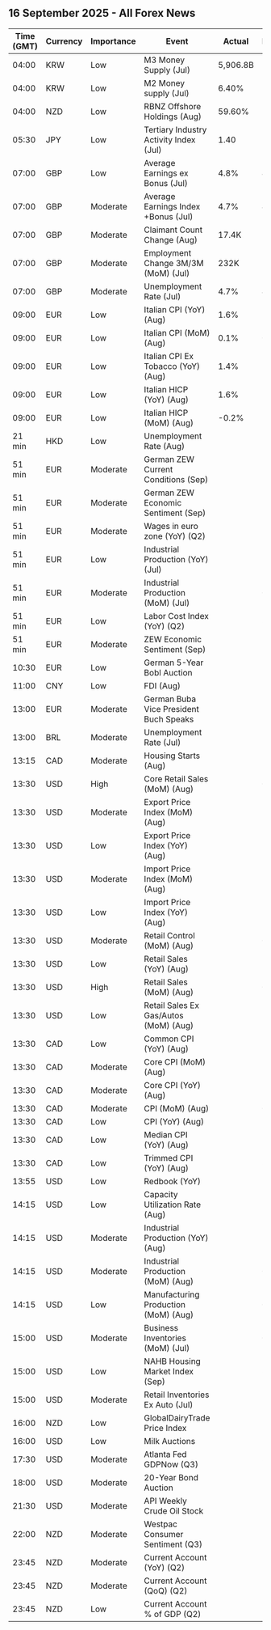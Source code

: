 ## 16 September 2025 - All Forex News

| Time (GMT) | Currency | Importance | Event | Actual | Forecast | Previous |
|------|----------|------------|-------|--------|----------|----------|
| 04:00 | KRW | Low | M3 Money Supply (Jul) | 5,906.8B |  | 5,851.1B |
| 04:00 | KRW | Low | M2 Money supply (Jul) | 6.40% |  | 5.40% |
| 04:00 | NZD | Low | RBNZ Offshore Holdings (Aug) | 59.60% |  | 60.80% |
| 05:30 | JPY | Low | Tertiary Industry Activity Index (Jul) | 1.40 |  | 3.90 |
| 07:00 | GBP | Low | Average Earnings ex Bonus (Jul) | 4.8% | 4.8% | 5.0% |
| 07:00 | GBP | Moderate | Average Earnings Index +Bonus (Jul) | 4.7% | 4.7% | 4.6% |
| 07:00 | GBP | Moderate | Claimant Count Change (Aug) | 17.4K | 15.3K | -33.3K |
| 07:00 | GBP | Moderate | Employment Change 3M/3M (MoM) (Jul) | 232K | 220K | 238K |
| 07:00 | GBP | Moderate | Unemployment Rate (Jul) | 4.7% | 4.7% | 4.7% |
| 09:00 | EUR | Low | Italian CPI (YoY) (Aug) | 1.6% | 1.6% | 1.6% |
| 09:00 | EUR | Low | Italian CPI (MoM) (Aug) | 0.1% | 0.1% | 0.4% |
| 09:00 | EUR | Low | Italian CPI Ex Tobacco (YoY) (Aug) | 1.4% |  | 1.5% |
| 09:00 | EUR | Low | Italian HICP (YoY) (Aug) | 1.6% | 1.7% | 1.7% |
| 09:00 | EUR | Low | Italian HICP (MoM) (Aug) | -0.2% | -0.2% | -1.0% |
| 21 min | HKD | Low | Unemployment Rate (Aug) |  |  | 3.7% |
| 51 min | EUR | Moderate | German ZEW Current Conditions (Sep) |  | -75.0 | -68.6 |
| 51 min | EUR | Moderate | German ZEW Economic Sentiment (Sep) |  | 25.3 | 34.7 |
| 51 min | EUR | Moderate | Wages in euro zone (YoY) (Q2) |  | 3.70% | 3.40% |
| 51 min | EUR | Low | Industrial Production (YoY) (Jul) |  | 1.7% | 0.2% |
| 51 min | EUR | Moderate | Industrial Production (MoM) (Jul) |  | 0.4% | -1.3% |
| 51 min | EUR | Low | Labor Cost Index (YoY) (Q2) |  | 3.70% | 3.40% |
| 51 min | EUR | Moderate | ZEW Economic Sentiment (Sep) |  | 20.3 | 25.1 |
| 10:30 | EUR | Low | German 5-Year Bobl Auction |  |  | 2.320% |
| 11:00 | CNY | Low | FDI (Aug) |  |  | -13.40% |
| 13:00 | EUR | Moderate | German Buba Vice President Buch Speaks |  |  |  |
| 13:00 | BRL | Moderate | Unemployment Rate (Jul) |  | 5.7% | 5.8% |
| 13:15 | CAD | Moderate | Housing Starts (Aug) |  | 278.0K | 294.1K |
| 13:30 | USD | High | Core Retail Sales (MoM) (Aug) |  | 0.4% | 0.3% |
| 13:30 | USD | Moderate | Export Price Index (MoM) (Aug) |  | -0.1% | 0.1% |
| 13:30 | USD | Low | Export Price Index (YoY) (Aug) |  |  | 2.2% |
| 13:30 | USD | Moderate | Import Price Index (MoM) (Aug) |  | -0.2% | 0.4% |
| 13:30 | USD | Low | Import Price Index (YoY) (Aug) |  |  | -0.2% |
| 13:30 | USD | Moderate | Retail Control (MoM) (Aug) |  | 0.4% | 0.5% |
| 13:30 | USD | Low | Retail Sales (YoY) (Aug) |  |  | 3.92% |
| 13:30 | USD | High | Retail Sales (MoM) (Aug) |  | 0.2% | 0.5% |
| 13:30 | USD | Low | Retail Sales Ex Gas/Autos (MoM) (Aug) |  |  | 0.2% |
| 13:30 | CAD | Low | Common CPI (YoY) (Aug) |  | 2.5% | 2.6% |
| 13:30 | CAD | Moderate | Core CPI (MoM) (Aug) |  |  | 0.1% |
| 13:30 | CAD | Moderate | Core CPI (YoY) (Aug) |  |  | 2.6% |
| 13:30 | CAD | Moderate | CPI (MoM) (Aug) |  | 0.0% | 0.3% |
| 13:30 | CAD | Low | CPI (YoY) (Aug) |  | 2.0% | 1.7% |
| 13:30 | CAD | Low | Median CPI (YoY) (Aug) |  | 3.1% | 3.1% |
| 13:30 | CAD | Low | Trimmed CPI (YoY) (Aug) |  | 3.0% | 3.0% |
| 13:55 | USD | Low | Redbook (YoY) |  |  | 6.6% |
| 14:15 | USD | Low | Capacity Utilization Rate (Aug) |  | 77.4% | 77.5% |
| 14:15 | USD | Moderate | Industrial Production (YoY) (Aug) |  |  | 1.43% |
| 14:15 | USD | Moderate | Industrial Production (MoM) (Aug) |  | 0.0% | -0.1% |
| 14:15 | USD | Low | Manufacturing Production (MoM) (Aug) |  | 0.0% | 0.0% |
| 15:00 | USD | Moderate | Business Inventories (MoM) (Jul) |  | 0.2% | 0.2% |
| 15:00 | USD | Low | NAHB Housing Market Index (Sep) |  | 33 | 32 |
| 15:00 | USD | Moderate | Retail Inventories Ex Auto (Jul) |  | -0.1% | 0.1% |
| 16:00 | NZD | Low | GlobalDairyTrade Price Index |  |  | -4.3% |
| 16:00 | USD | Low | Milk Auctions |  |  | 4,043.0 |
| 17:30 | USD | Moderate | Atlanta Fed GDPNow (Q3) |  | 3.1% | 3.1% |
| 18:00 | USD | Moderate | 20-Year Bond Auction |  |  | 4.876% |
| 21:30 | USD | Moderate | API Weekly Crude Oil Stock |  |  | 1.250M |
| 22:00 | NZD | Moderate | Westpac Consumer Sentiment (Q3) |  |  | 91.2 |
| 23:45 | NZD | Moderate | Current Account (YoY) (Q2) |  |  | -24.66B |
| 23:45 | NZD | Moderate | Current Account (QoQ) (Q2) |  | -2.67B | -2.32B |
| 23:45 | NZD | Low | Current Account % of GDP (Q2) |  |  | -5.70% |
